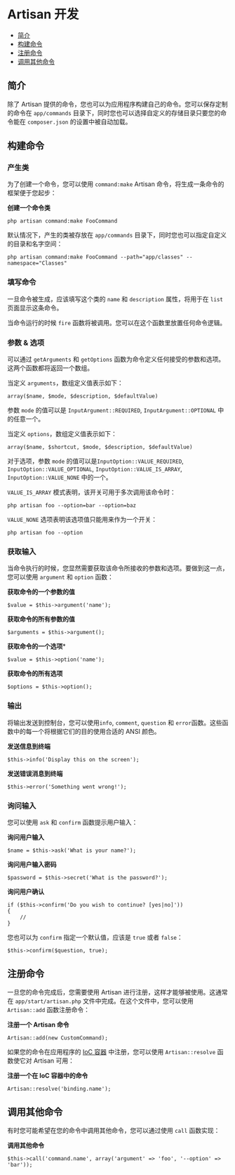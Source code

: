 # Artisan 开发

- [简介](#introduction)
- [构建命令](#building-a-command)
- [注册命令](#registering-commands)
- [调用其他命令](#calling-other-commands)

<a name="introduction"></a>
## 简介

除了 Artisan 提供的命令，您也可以为应用程序构建自己的命令。您可以保存定制的命令在 `app/commands` 目录下，同时您也可以选择自定义的存储目录只要您的命令能在 `composer.json` 的设置中被自动加载。

<a name="building-a-command"></a>
## 构建命令

### 产生类

为了创建一个命令，您可以使用 `command:make` Artisan 命令，将生成一条命令的框架便于您起步：

**创建一个命令类**

	php artisan command:make FooCommand

默认情况下，产生的类被存放在 `app/commands` 目录下，同时您也可以指定自定义的目录和名字空间：

	php artisan command:make FooCommand --path="app/classes" --namespace="Classes"

### 填写命令

一旦命令被生成，应该填写这个类的 `name` 和 `description` 属性，将用于在 `list` 页面显示这条命令。

当命令运行的时候 `fire` 函数将被调用。您可以在这个函数里放置任何命令逻辑。

### 参数 & 选项

可以通过 `getArguments` 和 `getOptions` 函数为命令定义任何接受的参数和选项。这两个函数都将返回一个数组。

当定义 `arguments`，数组定义值表示如下：

	array($name, $mode, $description, $defaultValue)

参数 `mode` 的值可以是 `InputArgument::REQUIRED`, `InputArgument::OPTIONAL` 中的任意一个。

当定义 `options`，数组定义值表示如下：

	array($name, $shortcut, $mode, $description, $defaultValue)

对于选项，参数 `mode` 的值可以是`InputOption::VALUE_REQUIRED`, `InputOption::VALUE_OPTIONAL`, `InputOption::VALUE_IS_ARRAY`, `InputOption::VALUE_NONE` 中的一个。

`VALUE_IS_ARRAY` 模式表明，该开关可用于多次调用该命令时：

	php artisan foo --option=bar --option=baz

`VALUE_NONE` 选项表明该选项值只能用来作为一个开关：

	php artisan foo --option

### 获取输入

当命令执行的时候，您显然需要获取该命令所接收的参数和选项。要做到这一点，您可以使用 `argument` 和 `option` 函数：

**获取命令的一个参数的值**

	$value = $this->argument('name');

**获取命令的所有参数的值**

	$arguments = $this->argument();

**获取命令的一个选项***

	$value = $this->option('name');

**获取命令的所有选项**

	$options = $this->option();

### 输出

将输出发送到控制台，您可以使用`info`, `comment`, `question` 和 `error`函数。这些函数中的每一个将根据它们的目的使用合适的 ANSI 颜色。

**发送信息到终端**

	$this->info('Display this on the screen');

**发送错误消息到终端**

	$this->error('Something went wrong!');

### 询问输入

您可以使用 `ask` 和 `confirm` 函数提示用户输入：

**询问用户输入**

	$name = $this->ask('What is your name?');

**询问用户输入密码**

	$password = $this->secret('What is the password?');

**询问用户确认**

	if ($this->confirm('Do you wish to continue? [yes|no]'))
	{
		//
	}

您也可以为 `confirm` 指定一个默认值，应该是 `true` 或者 `false`：

	$this->confirm($question, true);

<a name="registering-commands"></a>
## 注册命令

一旦您的命令完成后，您需要使用 Artisan 进行注册，这样才能够被使用。这通常在 `app/start/artisan.php` 文件中完成。在这个文件中，您可以使用 `Artisan::add` 函数注册命令：

**注册一个 Artisan 命令**

	Artisan::add(new CustomCommand);

如果您的命令在应用程序的 [IoC 容器](/docs/ioc) 中注册，您可以使用 `Artisan::resolve` 函数使它对 Artisan 可用：

**注册一个在 IoC 容器中的命令**

	Artisan::resolve('binding.name');

<a name="calling-other-commands"></a>
## 调用其他命令

有时您可能希望在您的命令中调用其他命令，您可以通过使用 `call` 函数实现：

**调用其他命令**

	$this->call('command.name', array('argument' => 'foo', '--option' => 'bar'));

